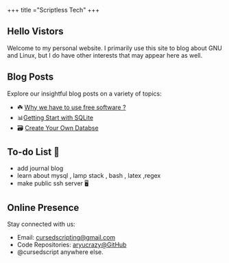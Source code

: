 +++
title ="Scriptless Tech"
+++

## Hello Vistors
Welcome to my personal website. I primarily use this site to blog about GNU and Linux, but I do have other interests that may appear here as well.

>  <div id="quoteDisplay"></div> 
## Blog Posts

Explore our insightful blog posts on a variety of topics:

- ☘️ [Why we have to use free software ?](./blog/why-free-software-is-good)
- 📊[Getting Start with SQLite](./blog/introduction-to-database-with-sql)
- 🗃  [Create Your Own Databse](./blog/creating-our-own-database)



## To-do List 📝

- add journal blog 
- learn about mysql , lamp stack , bash , latex ,regex
- make public ssh server 🖥

## Online Presence

Stay connected with us:

- Email: [cursedscripting@gmail.com](mailto:cursedscripting@gmail.com)
- Code Repositories: [aryucrazy@GitHub](https://github.com/aryucrazy)
- @cursedscript anywhere else.

